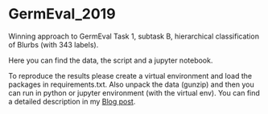 # GermEval_2019
Winning approach to GermEval Task 1, subtask B, hierarchical classification of Blurbs (with 343 labels).

Here you can find the data, the script and a jupyter notebook.

To reproduce the results please create a virtual environment and load the packages in requirements.txt.
Also unpack the data (gunzip) and then you can run in python or jupyter environment (with the virtual env).
You can find a detailed description in my [Blog post](https://fbenites.github.io/GermEval/index.html).
